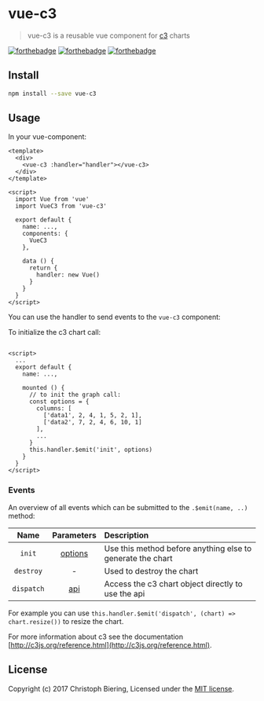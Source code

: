 # vue-c3

> vue-c3 is a reusable vue component for [c3](https://github.com/c3js/c3) charts

[![forthebadge](http://forthebadge.com/images/badges/built-with-love.svg)](http://forthebadge.com)
[![forthebadge](http://forthebadge.com/images/badges/made-with-vue.svg)](http://forthebadge.com)
[![forthebadge](http://forthebadge.com/images/badges/uses-js.svg)](http://forthebadge.com)

## Install

```bash
npm install --save vue-c3
```

## Usage

In your vue-component:

```vue
<template>
  <div>
    <vue-c3 :handler="handler"></vue-c3>
  </div>
</template>

<script>
  import Vue from 'vue'
  import VueC3 from 'vue-c3'

  export default {
    name: ...,
    components: {
      VueC3
    },

    data () {
      return {
        handler: new Vue()
      }
    }
  }
</script>
```

You can use the handler to send events to the `vue-c3` component:

To initialize the c3 chart call:

```vue

<script>
  ...
  export default {
    name: ...,

    mounted () {
      // to init the graph call:
      const options = {
        columns: [
          ['data1', 2, 4, 1, 5, 2, 1],
          ['data2', 7, 2, 4, 6, 10, 1]
        ],
        ...
      }
      this.handler.$emit('init', options)
    }
  }
</script>
```

### Events

An overview of all events which can be submitted to the `.$emit(name, ..)` method:

|Name|Parameters|Description|
|:--:|:--:|:--|
|`init`|[options](http://c3js.org/reference.html)|Use this method before anything else to generate the chart|
|`destroy`|-|Used to destroy the chart|
|`dispatch`|[api](http://c3js.org/reference.html#api)|Access the c3 chart object directly to use the api|

For example you can use `this.handler.$emit('dispatch', (chart) => chart.resize())` to resize the chart.

For more information about c3 see the documentation [http://c3js.org/reference.html](http://c3js.org/reference.html).

## License

Copyright (c) 2017 Christoph Biering, Licensed under the [MIT license](./LICENSE).
